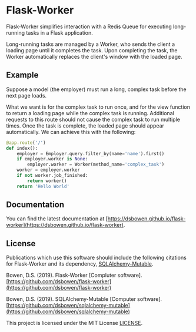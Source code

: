 # Flask-Worker

Flask-Worker simplifies interaction with a Redis Queue for executing long-running tasks in a Flask application. 

Long-running tasks are managed by a Worker, who sends the client a loading page until it completes the task. Upon completing the task, the Worker automatically replaces the client's window with the loaded page.

## Example

Suppose a model (the employer) must run a long, complex task before the next page loads.

What we want is for the complex task to run once, and for the view function to return a loading page while the complex task is running. Additional requests to this route should not cause the complex task to run multiple times. Once the task is complete, the loaded page should appear automatically. We can achieve this with the following:

```python
@app.route('/')
def index():
    employer = Employer.query.filter_by(name='name').first()
    if employer.worker is None:
        employer.worker = Worker(method_name='complex_task')
    worker = employer.worker
    if not worker.job_finished:
        return worker()
    return 'Hello World'
```

## Documentation

You can find the latest documentation at [https://dsbowen.github.io/flask-worker](https://dsbowen.github.io/flask-worker).

## License

Publications which use this software should include the following citations for Flask-Worker and its dependency, [SQLAlchemy-Mutable](https://pypi.org/project/sqlalchemy-mutable/).

Bowen, D.S. (2019). Flask-Worker [Compluter software]. [https://github.com/dsbowen/flask-worker](https://github.com/dsbowen/flask-worker)

Bowen, D.S. (2019). SQLAlchemy-Mutable [Computer software]. [https://github.com/dsbowen/sqlalchemy-mutable](https://github.com/dsbowen/sqlalchemy-mutable)

This project is licensed under the MIT License [LICENSE](https://github.com/dsbowen/flask-worker/blob/master/LICENSE).